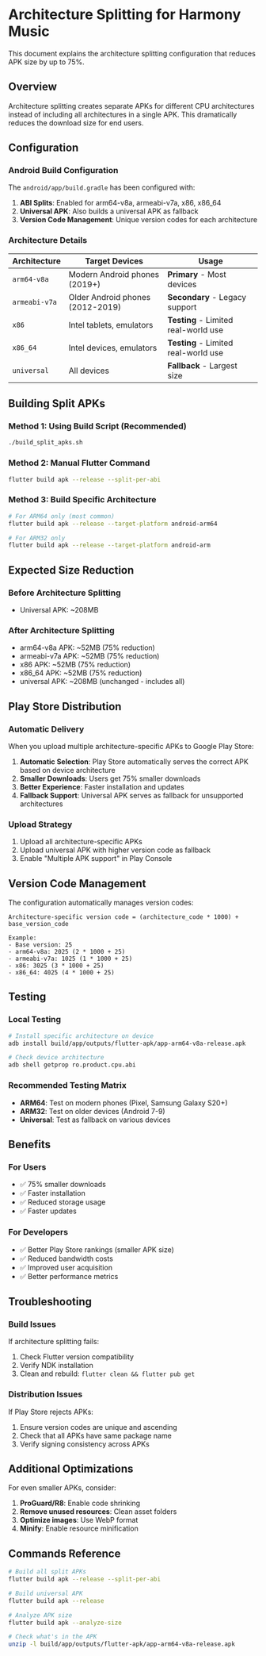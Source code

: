 # Architecture Splitting for Harmony Music

This document explains the architecture splitting configuration that reduces APK size by up to 75%.

## Overview

Architecture splitting creates separate APKs for different CPU architectures instead of including all architectures in a single APK. This dramatically reduces the download size for end users.

## Configuration

### Android Build Configuration

The `android/app/build.gradle` has been configured with:

1. **ABI Splits**: Enabled for arm64-v8a, armeabi-v7a, x86, x86_64
2. **Universal APK**: Also builds a universal APK as fallback
3. **Version Code Management**: Unique version codes for each architecture

### Architecture Details

| Architecture | Target Devices | Usage |
|-------------|----------------|-------|
| `arm64-v8a` | Modern Android phones (2019+) | **Primary** - Most devices |
| `armeabi-v7a` | Older Android phones (2012-2019) | **Secondary** - Legacy support |
| `x86` | Intel tablets, emulators | **Testing** - Limited real-world use |
| `x86_64` | Intel devices, emulators | **Testing** - Limited real-world use |
| `universal` | All devices | **Fallback** - Largest size |

## Building Split APKs

### Method 1: Using Build Script (Recommended)
```bash
./build_split_apks.sh
```

### Method 2: Manual Flutter Command
```bash
flutter build apk --release --split-per-abi
```

### Method 3: Build Specific Architecture
```bash
# For ARM64 only (most common)
flutter build apk --release --target-platform android-arm64

# For ARM32 only
flutter build apk --release --target-platform android-arm
```

## Expected Size Reduction

### Before Architecture Splitting
- Universal APK: ~208MB

### After Architecture Splitting
- arm64-v8a APK: ~52MB (75% reduction)
- armeabi-v7a APK: ~52MB (75% reduction)
- x86 APK: ~52MB (75% reduction)
- x86_64 APK: ~52MB (75% reduction)
- universal APK: ~208MB (unchanged - includes all)

## Play Store Distribution

### Automatic Delivery
When you upload multiple architecture-specific APKs to Google Play Store:

1. **Automatic Selection**: Play Store automatically serves the correct APK based on device architecture
2. **Smaller Downloads**: Users get 75% smaller downloads
3. **Better Experience**: Faster installation and updates
4. **Fallback Support**: Universal APK serves as fallback for unsupported architectures

### Upload Strategy
1. Upload all architecture-specific APKs
2. Upload universal APK with higher version code as fallback
3. Enable "Multiple APK support" in Play Console

## Version Code Management

The configuration automatically manages version codes:

```
Architecture-specific version code = (architecture_code * 1000) + base_version_code

Example:
- Base version: 25
- arm64-v8a: 2025 (2 * 1000 + 25)
- armeabi-v7a: 1025 (1 * 1000 + 25)
- x86: 3025 (3 * 1000 + 25)
- x86_64: 4025 (4 * 1000 + 25)
```

## Testing

### Local Testing
```bash
# Install specific architecture on device
adb install build/app/outputs/flutter-apk/app-arm64-v8a-release.apk

# Check device architecture
adb shell getprop ro.product.cpu.abi
```

### Recommended Testing Matrix
- **ARM64**: Test on modern phones (Pixel, Samsung Galaxy S20+)
- **ARM32**: Test on older devices (Android 7-9)
- **Universal**: Test as fallback on various devices

## Benefits

### For Users
- ✅ 75% smaller downloads
- ✅ Faster installation
- ✅ Reduced storage usage
- ✅ Faster updates

### For Developers
- ✅ Better Play Store rankings (smaller APK size)
- ✅ Reduced bandwidth costs
- ✅ Improved user acquisition
- ✅ Better performance metrics

## Troubleshooting

### Build Issues
If architecture splitting fails:
1. Check Flutter version compatibility
2. Verify NDK installation
3. Clean and rebuild: `flutter clean && flutter pub get`

### Distribution Issues
If Play Store rejects APKs:
1. Ensure version codes are unique and ascending
2. Check that all APKs have same package name
3. Verify signing consistency across APKs

## Additional Optimizations

For even smaller APKs, consider:
1. **ProGuard/R8**: Enable code shrinking
2. **Remove unused resources**: Clean asset folders
3. **Optimize images**: Use WebP format
4. **Minify**: Enable resource minification

## Commands Reference

```bash
# Build all split APKs
flutter build apk --release --split-per-abi

# Build universal APK
flutter build apk --release

# Analyze APK size
flutter build apk --analyze-size

# Check what's in the APK
unzip -l build/app/outputs/flutter-apk/app-arm64-v8a-release.apk
```